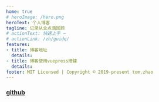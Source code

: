```yaml
---
home: true
# heroImage: /hero.png
heroText: 个人博客
tagline: 记录从业点滴回顾
# actionText: 快速上手 →
# actionLink: /zh/guide/
features:
- title: 博客地址
  details:
- title: 博客使用vuepress搭建
  details:
footer: MIT Licensed | Copyright © 2019-present tom.zhao
---
```


### [github](https://hello-zhao.github.io/blog/)
